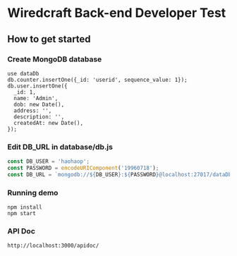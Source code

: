 # Wiredcraft Back-end Developer Test

## How to get started

### Create MongoDB database

```
use dataDb
db.counter.insertOne({_id: 'userid', sequence_value: 1});
db.user.insertOne({
  _id: 1,
  name: 'Admin',
  dob: new Date(),
  address: '',
  description: '',
  createdAt: new Date(),
});
```

### Edit DB_URL in database/db.js

```javascript
const DB_USER = 'haohaop';
const PASSWORD = encodeURIComponent('19960718');
const DB_URL = `mongodb://${DB_USER}:${PASSWORD}@localhost:27017/dataDb?authSource=admin`;
```

### Running demo

```
npm install
npm start
```

### API Doc

```
http://localhost:3000/apidoc/
```

